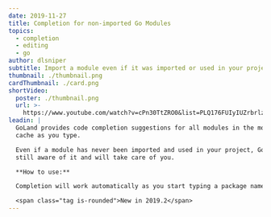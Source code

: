 ```yaml
---
date: 2019-11-27
title: Completion for non-imported Go Modules
topics:
  - completion
  - editing
  - go
author: dlsniper
subtitle: Import a module even if it was imported or used in your project
thumbnail: ./thumbnail.png
cardThumbnail: ./card.png
shortVideo:
  poster: ./thumbnail.png
  url: >-
    https://www.youtube.com/watch?v=cPn30TtZRO0&list=PLQ176FUIyIUZrbrlz4AY1V8VzBJKZyVlW&index=30
leadin: |
  GoLand provides code completion suggestions for all modules in the modules 
  cache as you type.

  Even if a module has never been imported and used in your project, GoLand is 
  still aware of it and will take care of you.

  **How to use:**

  Completion will work automatically as you start typing a package name.

  <span class="tag is-rounded">New in 2019.2</span>
---
```


